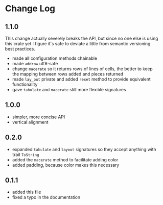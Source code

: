 # Change Log

## 1.1.0
This change actually severely breaks the API, but since no one else is using this crate yet
I figure it's safe to deviate a little from semantic versioning best practices.
* made all configuration methods chainable
* made `addrow` utf8-safe
* change `macerate` so it returns rows of lines of cells, the better to keep the mapping between
rows added and pieces returned
* made `lay_out` private and added `reset` method to provide equivalent functionality
* gave `tabulate` and `macerate` still more flexible signatures
## 1.0.0
* simpler, more concise API
* vertical alignment
## 0.2.0
* expanded `tabulate` and `layout` signatures so they accept anything with trait `ToString`
* added the `macerate` method to facilitate adding color
* added padding, because color makes this necessary
## 0.1.1
* added this file
* fixed a typo in the documentation
